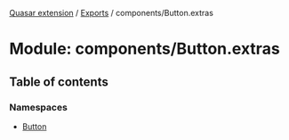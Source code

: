 [Quasar extension](../index.md) / [Exports](../modules.md) / components/Button.extras

# Module: components/Button.extras

## Table of contents

### Namespaces

- [Button](components_Button_extras.Button.md)
